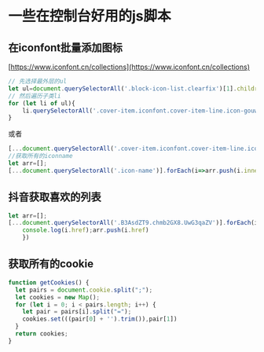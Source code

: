 # 一些在控制台好用的js脚本

## 在iconfont批量添加图标

[https://www.iconfont.cn/collections](https://www.iconfont.cn/collections)

```js
// 先选择最外层的ul
let ul=document.querySelectorAll('.block-icon-list.clearfix')[1].children
// 然后遍历子类li
for (let li of ul){
    li.querySelectorAll('.cover-item.iconfont.cover-item-line.icon-gouwuche1')[0].click()
}


```

或者

```js
[...document.querySelectorAll('.cover-item.iconfont.cover-item-line.icon-gouwuche1')].forEach(i=>i.click())
//获取所有的iconname
let arr=[];
[...document.querySelectorAll('.icon-name')].forEach(i=>arr.push(i.innerText))
```

## 抖音获取喜欢的列表

```js
let arr=[];
[...document.querySelectorAll('.B3AsdZT9.chmb2GX8.UwG3qaZV')].forEach(i=>{
    console.log(i.href);arr.push(i.href)
    })
```

## 获取所有的cookie

```js
function getCookies() {
  let pairs = document.cookie.split(";");
  let cookies = new Map();
  for (let i = 0; i < pairs.length; i++) {
    let pair = pairs[i].split("=");
    cookies.set(((pair[0] + '').trim()),pair[1])
  }
  return cookies;
}


```
